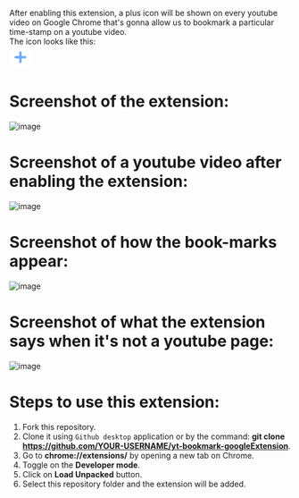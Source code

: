 After enabling this extension, a plus icon will be shown on every youtube video on Google Chrome that's gonna allow us to bookmark a particular time-stamp on a youtube video.
<br>
The icon looks like this: 
<br>
<img src="assets/bookmark.png" style="height:40px;"/>
<br>
# Screenshot of the extension:

![image](https://github.com/rks-031/yt-bookmark-googleExtension/assets/103258259/8fa610bf-1245-4088-931c-14d6755042bc)

# Screenshot of a youtube video after enabling the extension:

![image](https://github.com/rks-031/yt-bookmark-googleExtension/assets/103258259/e7b39ec3-0f10-4d19-89f7-b046c715ac91)

# Screenshot of how the book-marks appear:

![image](https://github.com/rks-031/yt-bookmark-googleExtension/assets/103258259/f825d37b-8a88-4b48-8365-a4d45401ba70)

# Screenshot of what the extension says when it's not a youtube page:

![image](https://github.com/rks-031/yt-bookmark-googleExtension/assets/103258259/3116c68a-a6f3-43c4-b014-748f9c777c1a)

# Steps to use this extension:

1. Fork this repository.
2. Clone it using `Github desktop` application or by the command: **git clone https://github.com/YOUR-USERNAME/yt-bookmark-googleExtension**.
3. Go to **chrome://extensions/** by opening a new tab on Chrome.
4. Toggle on the **Developer mode**.
5. Click on **Load Unpacked** button.
6. Select this repository folder and the extension will be added.



